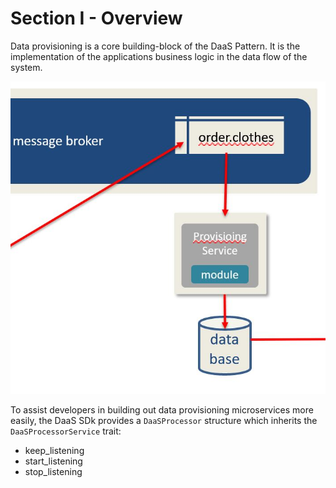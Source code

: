 # Section I - Overview

Data provisioning is a core building-block of the DaaS Pattern. It is the implementation of the applications business logic in the data flow of the system. 

![](../.gitbook/assets/overview-04.jpg)

To assist developers in building out data provisioning microservices more easily, the DaaS SDk provides a `DaaSProcessor` structure which inherits the `DaaSProcessorService` trait:

* keep\_listening
* start\_listening
* stop\_listening


